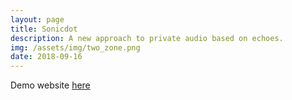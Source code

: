 ```yaml
---
layout: page
title: Sonicdot
description: A new approach to private audio based on echoes.
img: /assets/img/two_zone.png
date: 2018-09-16
---
```

Demo website [here](https://swing-research.github.io/sonicdot/)
